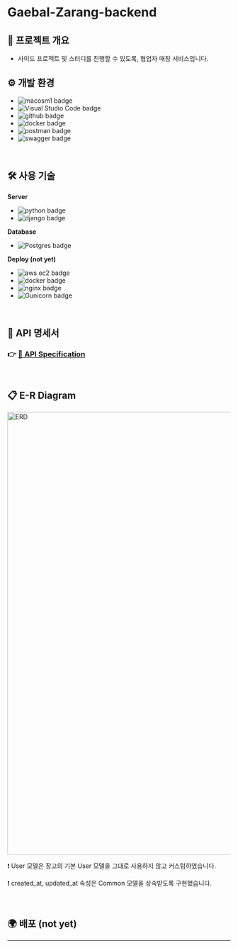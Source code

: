 # Gaebal-Zarang-backend

## 📃 프로젝트 개요
- 사이드 프로젝트 및 스터디를 진행할 수 있도록, 협업자 매칭 서비스입니다.

## ⚙️ 개발 환경
- ![macosm1 badge](https://img.shields.io/badge/MacOS%20M1-000000.svg?style=flat&logo=macOS&logoColor=white)
- ![Visual Studio Code badge](https://img.shields.io/badge/Visual%20Studio%20Code-007ACC.svg?style=flat&logo=Visual-Studio-Code&logoColor=white)
- ![github badge](https://img.shields.io/badge/GitHub-181717.svg?style=flat&logo=GitHub&logoColor=white)
- ![docker badge](https://img.shields.io/badge/Docker-2496ED.svg?style=flate&logo=Docker&logoColor=white)
- ![postman badge](https://img.shields.io/badge/postman-FF6C37?style=flat&logo=Postman&logoColor=white)
- ![swagger badge](https://img.shields.io/badge/Swagger-85EA2D.svg?style=flat&logo=Swagger&logoColor=black)

<br>

## 🛠 사용 기술
**Server**
- ![python badge](https://img.shields.io/badge/Python-3.10-3776AB?style=flat&logo=Python&logoColor=white)
- ![django badge](https://img.shields.io/badge/Django-4.1.7-%23092E20?&logo=Django&logoColor=white)

**Database**
- ![Postgres badge](https://img.shields.io/badge/postgres-14.5-%23316192.svg?style=flat&logo=postgresql&logoColor=white)

**Deploy (not yet)**
- ![aws ec2 badge](https://img.shields.io/badge/AWS-EC2-%23FF9900?&logo=Amazon%20EC2&logoColor=white)
- ![docker badge](https://img.shields.io/badge/Docker-20.10.17-%232496ED?&logo=Docker&logoColor=white)
- ![nginx badge](https://img.shields.io/badge/Nginx-1.23.0-%23009639?logo=NGINX&locoColor=white)
- ![Gunicorn badge](https://img.shields.io/badge/Gunicorn-499848.svg?style=flat&logo=Gunicorn&logoColor=white)


<br>

## 📙 API 명세서
### 👉 [📑 API Specification](https://sprinkle-piccolo-9fc.notion.site/API-Specification-gbzr-c287814a50c5452da4d9c2234c2adf75)
<!-- <img width="1176" alt="api 명세서" src=""> -->

<br>

## 📋 E-R Diagram
<img width="1000" alt="ERD" src="https://user-images.githubusercontent.com/51039577/216359977-d3818314-4d74-483f-a30e-7fce2f44a6f8.png">

❗️ User 모델은 장고의 기본 User 모델을 그대로 사용하지 않고 커스텀하였습니다.

❗️ created_at, updated_at 속성은 Common 모델을 상속받도록 구현했습니다.


<!-- ## ✅ Test Case
- Django에 내장된 테스트 모듈을 사용하여 유닛테스트를 진행하였습니다.
- 테스트 케이스를 작성함으로써, end-point의 수정이 있을 경우 정상 작동의 여부를 간편하게 확인할 수 있었습니다. -->
<!-- - 유저 생성 및 로그인, 로그아웃, 유저 조회 API와  상태 조회, 시작, 종료 API TESTCASE 수행 -->
<!-- <img width="1000" alt="Test Case" src=""> -->


<br>

## 🌍 배포 (not yet)
<!-- Docker, NginX, Gunicorn을 사용하여 AWS EC2 서버에 배포하였습니다.
➡️ [서비스 주소](13.124.201.55)

기본 URL은 404 페이지 입니다.

❗️ 현재 비용의 문제로 서버 접속은 불가능합니다. -->


<!-- ## 📂 Directory Structure
<img width="300" alt="Directory Structure" src="">

## 🕸 System Architecture
<img width="1000" alt="System Architecture" src=""> -->
---


<br>


<br>
<br>
<br>



<!-- ## Set-up requirement

- python version >= 3.10

## Setting steps

0. `pip install pyenv poetry`
1. `pyenv virtualenv (python-version) gbzr-backend` > create virtual-env
3. `pyenv local gbzr-backend` > set python-version in virtual-env

## Set-up steps

1. `pyenv shell gbzr-env`
2. `poetry shell` > activate virtualenv
3. `poetry update` or `poetry lock` > setting apply pyproject.toml
4. `python manage.py runserver` > start app
5. `python manage.py migrate` > for migration
6. `python manage.py createsuperuser` > create superuser(admin)

## Migration guide -->
